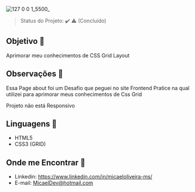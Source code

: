 ![127 0 0 1_5500_](https://user-images.githubusercontent.com/72334759/128786688-a0f0fda0-69e9-4300-a7a0-749dbab4a340.png)


> Status do Projeto: :heavy_check_mark: :warning: (Concluído) 

## Objetivo :dart: 
<p align="justify"> Aprimorar meu conhecimentos de CSS Grid Layout </br> </p> 

## Observações 🔭 
<p>Essa Page about foi um Desafio que peguei no site Frontend Pratice na qual utilizei para aprimorar meus conhecimentos de Css Grid</p> 
<p>Projeto não está Responsivo</p>

## Linguagens 🚀 
- HTML5 
- CSS3 (GRID) 
## Onde me Encontrar 📌 
- Linkedin: https://www.linkedin.com/in/micaeloliveira-ms/
- E-mail: MicaelDev@hotmail.com
